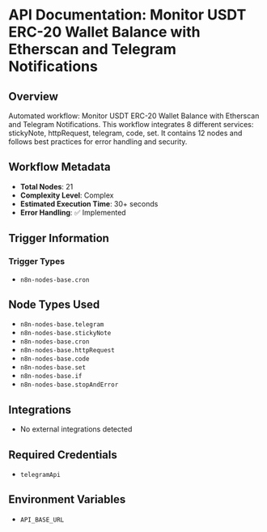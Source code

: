 # API Documentation: Monitor USDT ERC-20 Wallet Balance with Etherscan and Telegram Notifications

## Overview
Automated workflow: Monitor USDT ERC-20 Wallet Balance with Etherscan and Telegram Notifications. This workflow integrates 8 different services: stickyNote, httpRequest, telegram, code, set. It contains 12 nodes and follows best practices for error handling and security.

## Workflow Metadata
- **Total Nodes**: 21
- **Complexity Level**: Complex
- **Estimated Execution Time**: 30+ seconds
- **Error Handling**: ✅ Implemented

## Trigger Information
### Trigger Types
- `n8n-nodes-base.cron`

## Node Types Used
- `n8n-nodes-base.telegram`
- `n8n-nodes-base.stickyNote`
- `n8n-nodes-base.cron`
- `n8n-nodes-base.httpRequest`
- `n8n-nodes-base.code`
- `n8n-nodes-base.set`
- `n8n-nodes-base.if`
- `n8n-nodes-base.stopAndError`

## Integrations
- No external integrations detected

## Required Credentials
- `telegramApi`

## Environment Variables
- `API_BASE_URL`
